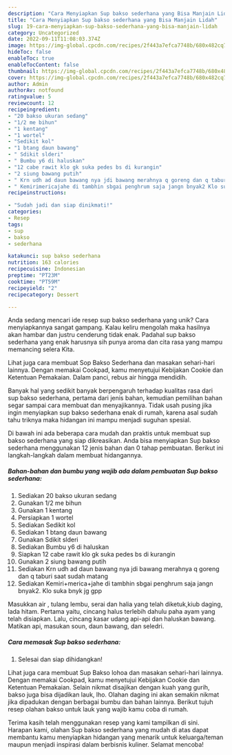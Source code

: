 ```yaml
---
description: "Cara Menyiapkan Sup bakso sederhana yang Bisa Manjain Lidah"
title: "Cara Menyiapkan Sup bakso sederhana yang Bisa Manjain Lidah"
slug: 19-cara-menyiapkan-sup-bakso-sederhana-yang-bisa-manjain-lidah
category: Uncategorized
date: 2022-09-11T11:08:03.374Z
image: https://img-global.cpcdn.com/recipes/2f443a7efca7748b/680x482cq70/sup-bakso-sederhana-foto-resep-utama.jpg
hideToc: false
enableToc: true
enableTocContent: false
thumbnail: https://img-global.cpcdn.com/recipes/2f443a7efca7748b/680x482cq70/sup-bakso-sederhana-foto-resep-utama.jpg
cover: https://img-global.cpcdn.com/recipes/2f443a7efca7748b/680x482cq70/sup-bakso-sederhana-foto-resep-utama.jpg
author: Admin
authorAv: notfound
ratingvalue: 5
reviewcount: 12
recipeingredient:
- "20 bakso ukuran sedang"
- "1/2 me bihun"
- "1 kentang"
- "1 wortel"
- "Sedikit kol"
- "1 btang daun bawang"
- " Sdikit slderi"
- " Bumbu y6 di haluskan"
- "12 cabe rawit klo gk suka pedes bs di kurangin"
- "2 siung bawang putih"
- " Krn udh ad daun bawang nya jdi bawang merahnya q goreng dan q taburi saat sudah matang"
- " Kemirimericajahe di tambhin sbgai penghrum saja jangn bnyak2 Klo suka bnyk jg gpp"
recipeinstructions:

- "Sudah jadi dan siap dinikmati!"
categories:
- Resep
tags:
- sup
- bakso
- sederhana

katakunci: sup bakso sederhana 
nutrition: 163 calories
recipecuisine: Indonesian
preptime: "PT23M"
cooktime: "PT59M"
recipeyield: "2"
recipecategory: Dessert

---
```





Anda sedang mencari ide resep sup bakso sederhana yang unik? Cara menyiapkannya sangat gampang. Kalau keliru mengolah maka hasilnya akan hambar dan justru cenderung tidak enak. Padahal sup bakso sederhana yang enak harusnya sih punya aroma dan cita rasa yang mampu memancing selera Kita.





Lihat juga cara membuat Sop Bakso Sederhana dan masakan sehari-hari lainnya. Dengan memakai Cookpad, kamu menyetujui Kebijakan Cookie dan Ketentuan Pemakaian. Dalam panci, rebus air hingga mendidih.

Banyak hal yang sedikit banyak berpengaruh terhadap kualitas rasa dari sup bakso sederhana, pertama dari jenis bahan, kemudian pemilihan bahan segar sampai cara membuat dan menyajikannya. Tidak usah pusing jika ingin menyiapkan sup bakso sederhana enak di rumah, karena asal sudah tahu triknya maka hidangan ini mampu menjadi suguhan spesial.






Di bawah ini ada beberapa cara mudah dan praktis untuk membuat sup bakso sederhana yang siap dikreasikan. Anda bisa menyiapkan Sup bakso sederhana menggunakan 12 jenis bahan dan 0 tahap pembuatan. Berikut ini langkah-langkah dalam membuat hidangannya.

<!--inarticleads1-->

##### Bahan-bahan dan bumbu yang wajib ada dalam pembuatan Sup bakso sederhana:

1. Sediakan 20 bakso ukuran sedang
1. Gunakan 1/2 me bihun
1. Gunakan 1 kentang
1. Persiapkan 1 wortel
1. Sediakan Sedikit kol
1. Sediakan 1 btang daun bawang
1. Gunakan  Sdikit slderi
1. Sediakan  Bumbu y6 di haluskan
1. Siapkan 12 cabe rawit klo gk suka pedes bs di kurangin
1. Gunakan 2 siung bawang putih
1. Sediakan  Krn udh ad daun bawang nya jdi bawang merahnya q goreng dan q taburi saat sudah matang
1. Sediakan  Kemiri+merica+jahe di tambhin sbgai penghrum saja jangn bnyak2. Klo suka bnyk jg gpp


Masukkan air , tulang lembu, serai dan halia yang telah diketuk,kiub daging, lada hitam. Pertama yaitu, cincang halus terlebih dahulu paha ayam yang telah disiapkan. Lalu, cincang kasar udang api-api dan haluskan bawang. Matikan api, masukan soun, daun bawang, dan seledri. 

<!--inarticleads2-->

##### Cara memasak Sup bakso sederhana:


1. Selesai dan siap dihidangkan!

Lihat juga cara membuat Sup Bakso lohoa dan masakan sehari-hari lainnya. Dengan memakai Cookpad, kamu menyetujui Kebijakan Cookie dan Ketentuan Pemakaian. Selain nikmat disajikan dengan kuah yang gurih, bakso juga bisa dijadikan lauk, lho. Olahan daging ini akan semakin nikmat jika dipadukan dengan berbagai bumbu dan bahan lainnya. Berikut tujuh resep olahan bakso untuk lauk yang wajib kamu coba di rumah. 

Terima kasih telah menggunakan resep yang kami tampilkan di sini. Harapan kami, olahan Sup bakso sederhana yang mudah di atas dapat membantu kamu menyiapkan hidangan yang menarik untuk keluarga/teman maupun menjadi inspirasi dalam berbisnis kuliner. Selamat mencoba!
